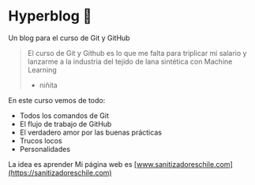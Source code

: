 # Hyperblog 🤠
Un blog para el curso de Git y GitHub
>El curso de Git y Github es lo que me falta para triplicar mi salario y lanzarme a la industria del tejido de lana sintética con Machine Learning
>- niñita

En este curso vemos de todo:
- Todos los comandos de Git
- El flujo de trabajo de GitHub
- El verdadero amor por las buenas prácticas
- Trucos locos
- Personalidades 

La idea es aprender
Mi página web es [www.sanitizadoreschile.com](https://sanitizadoreschile.com)